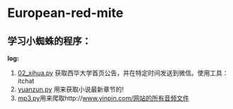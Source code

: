 # European-red-mite
## 学习小蜘蛛的程序：

**log:**

1. [02_xihua.py](https://github.com/aikermerry/European-red-mite/blob/master/02_xihua.py) 获取西华大学首页公告，并在特定时间发送到微信。使用工具：itchat
2. [yuanzun.py](https://github.com/aikermerry/European-red-mite/blob/master/yuanzun.py) 用来获取小说最新章节的!
3. [mp3.py](https://github.com/aikermerry/European-red-mite/blob/master/mp3.py)用来爬取http://www.yinpin.com/网站的所有音频文件




